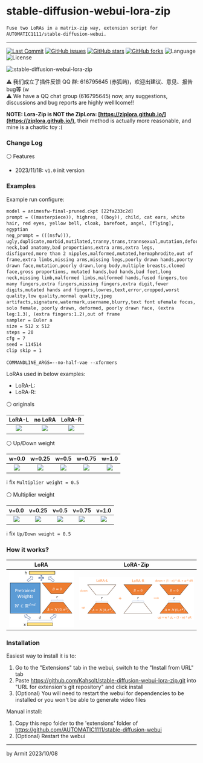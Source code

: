 # stable-diffusion-webui-lora-zip

    Fuse two LoRAs in a matrix-zip way, extension script for AUTOMATIC1111/stable-diffusion-webui.

----

<p align="left">
  <a href="https://github.com/Kahsolt/stable-diffusion-webui-lora-zip/commits"><img alt="Last Commit" src="https://img.shields.io/github/last-commit/Kahsolt/stable-diffusion-webui-lora-zip"></a>
  <a href="https://github.com/Kahsolt/stable-diffusion-webui-lora-zip/issues"><img alt="GitHub issues" src="https://img.shields.io/github/issues/Kahsolt/stable-diffusion-webui-lora-zip"></a>
  <a href="https://github.com/Kahsolt/stable-diffusion-webui-lora-zip/stargazers"><img alt="GitHub stars" src="https://img.shields.io/github/stars/Kahsolt/stable-diffusion-webui-lora-zip"></a>
  <a href="https://github.com/Kahsolt/stable-diffusion-webui-lora-zip/network"><img alt="GitHub forks" src="https://img.shields.io/github/forks/Kahsolt/stable-diffusion-webui-lora-zip"></a>
  <img alt="Language" src="https://img.shields.io/github/languages/top/Kahsolt/stable-diffusion-webui-lora-zip">
  <img alt="License" src="https://img.shields.io/github/license/Kahsolt/stable-diffusion-webui-lora-zip">
  <br/>
</p>

![:stable-diffusion-webui-lora-zip](https://count.getloli.com/get/@:stable-diffusion-webui-lora-zip)

⚠ 我们成立了插件反馈 QQ 群: 616795645 (赤狐屿)，欢迎出建议、意见、报告bug等 (w  
⚠ We have a QQ chat group (616795645) now, any suggestions, discussions and bug reports are highly wellllcome!!  

**NOTE: Lora-Zip is NOT the ZipLora: [https://ziplora.github.io/](https://ziplora.github.io/)**, their method is actually more reasonable, and mine is a chaotic toy :(


### Change Log

⚪ Features

- 2023/11/18: `v1.0` init version


### Examples

Example run configure:

```
model = animesfw-final-pruned.ckpt [22fa233c2d]
prompt = ((masterpiece)), highres, ((boy)), child, cat ears, white hair, red eyes, yellow bell, cloak, barefoot, angel, [flying], egyptian
neg_prompt = (((nsfw))), ugly,duplicate,morbid,mutilated,tranny,trans,trannsexual,mutation,deformed,long neck,bad anatomy,bad proportions,extra arms,extra legs, disfigured,more than 2 nipples,malformed,mutated,hermaphrodite,out of frame,extra limbs,missing arms,missing legs,poorly drawn hands,poorty drawn face,mutation,poorly drawn,long body,multiple breasts,cloned face,gross proportions, mutated hands,bad hands,bad feet,long neck,missing limb,malformed limbs,malformed hands,fused fingers,too many fingers,extra fingers,missing fingers,extra digit,fewer digits,mutated hands and fingers,lowres,text,error,cropped,worst quality,low quality,normal quality,jpeg artifacts,signature,watermark,username,blurry,text font ufemale focus, solo female, poorly drawn, deformed, poorly drawn face, (extra leg:1.3), (extra fingers:1.2),out of frame
sampler = Euler a
size = 512 x 512
steps = 20
cfg = 7
seed = 114514
clip skip = 1

COMMANDLINE_ARGS=--no-half-vae --xformers
```

LoRAs used in below examples:

- LoRA-L: []()
- LoRA-R: []()

⚪ originals

| LoRA-L | no LoRA | LoRA-R |
| :-: | :-: | :-: |
| ![](img/LoRA-L.png) | ![](img/no-LoRA.png) | ![](img/LoRA-R.png) |

⚪ Up/Down weight

| w=0.0 | w=0.25 | w=0.5 | w=0.75 | w=1.0 |
| :-: | :-: | :-: | :-: | :-: |
| ![](img/w=0.0.png) | ![](img/w=0.25.png) | ![](img/w=0.5.png) | ![](img/w=0.75.png) | ![](img/w=1.0.png) |

ℹ fix `Multiplier weight = 0.5`

⚪ Multiplier weight

| v=0.0 | v=0.25 | v=0.5 | v=0.75 | v=1.0 |
| :-: | :-: | :-: | :-: | :-: |
| ![](img/v=0.0.png) | ![](img/v=0.25.png) | ![](img/v=0.5.png) | ![](img/v=0.75.png) | ![](img/v=1.0.png) |

ℹ fix `Up/Down weight = 0.5`


### How it works?

| LoRA | LoRA-Zip |
| :-: | :-: |
| ![](img/lora.png) | ![](img/lora_zip.png) |


### Installation

Easiest way to install it is to:
1. Go to the "Extensions" tab in the webui, switch to the "Install from URL" tab
2. Paste https://github.com/Kahsolt/stable-diffusion-webui-lora-zip.git into "URL for extension's git repository" and click install
3. (Optional) You will need to restart the webui for dependencies to be installed or you won't be able to generate video files

Manual install:
1. Copy this repo folder to the 'extensions' folder of https://github.com/AUTOMATIC1111/stable-diffusion-webui
2. (Optional) Restart the webui

----
by Armit
2023/10/08 
